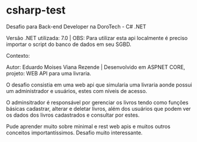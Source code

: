 # csharp-test
Desafio para Back-end Developer na DoroTech - C# .NET

Versão .NET utilizada: 7.0 |
OBS: Para utilizar esta api localmente é preciso importar o script do banco de dados em seu SGBD.

Contexto:

Autor: Eduardo Moises Viana Rezende | Desenvolvido em ASPNET CORE, projeto: WEB API para uma livraria.

O desafio consistia em uma web api que simularia uma livraria aonde possui um administrador e usuários, estes com níveis de acesso. 

O adminsitrador é responsável por gerenciar os livros tendo como funções básicas cadastrar, alterar e deletar livros, além dos usuários que podem ver os dados dos livros cadastrados e consultar por estes.

Pude aprender muito sobre minimal e rest web apis e muitos outros conceitos importantíssimos.
Desafio muito interessante.
